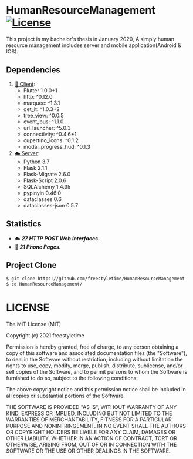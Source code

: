 # HumanResourceManagement [![License](https://img.shields.io/github/license/mashape/apistatus.svg)](https://github.com/freestyletime/FlutterNews/blob/master/LICENSE)
This project is my bachelor's thesis in January 2020, A simply human resource management includes server and mobile application(Android & IOS).


## Dependencies
1. [📱 Client](./HRMS_CLIENT):
    - Flutter 1.0.0+1
    - http: ^0.12.0
    - marquee: ^1.3.1
    - get_it: ^1.0.3+2
    - tree_view: ^0.0.5
    - event_bus: ^1.1.0
    - url_launcher: ^5.0.3
    - connectivity: ^0.4.6+1
    - cupertino_icons: ^0.1.2
    - modal_progress_hud: ^0.1.3
2. [☁️ Server](./HRMS):
    - Python 3.7
    - Flask 2.1.1
    - Flask-Migrate 2.6.0
    - Flask-Script 2.0.6
    - SQLAlchemy 1.4.35
    - pypinyin 0.46.0
    - dataclasses 0.6
    - dataclasses-json 0.5.7

## Statistics

- ☁️ ___27 HTTP POST Web Interfaces.___
- 📱 ___21 Phone Pages.___

## Project Clone

```sh
$ git clone https://github.com/freestyletime/HumanResourceManagement
$ cd HumanResourceManagement/
```

# LICENSE
The MIT License (MIT)

Copyright (c) 2021 freestyletime

Permission is hereby granted, free of charge, to any person obtaining a copy of
this software and associated documentation files (the "Software"), to deal in
the Software without restriction, including without limitation the rights to
use, copy, modify, merge, publish, distribute, sublicense, and/or sell copies of
the Software, and to permit persons to whom the Software is furnished to do so,
subject to the following conditions:

The above copyright notice and this permission notice shall be included in all
copies or substantial portions of the Software.

THE SOFTWARE IS PROVIDED "AS IS", WITHOUT WARRANTY OF ANY KIND, EXPRESS OR
IMPLIED, INCLUDING BUT NOT LIMITED TO THE WARRANTIES OF MERCHANTABILITY, FITNESS
FOR A PARTICULAR PURPOSE AND NONINFRINGEMENT. IN NO EVENT SHALL THE AUTHORS OR
COPYRIGHT HOLDERS BE LIABLE FOR ANY CLAIM, DAMAGES OR OTHER LIABILITY, WHETHER
IN AN ACTION OF CONTRACT, TORT OR OTHERWISE, ARISING FROM, OUT OF OR IN
CONNECTION WITH THE SOFTWARE OR THE USE OR OTHER DEALINGS IN THE SOFTWARE.

